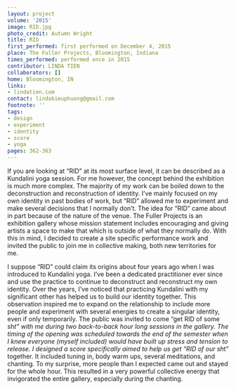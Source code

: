 ```yaml
---
layout: project
volume: '2015'
image: RID.jpg
photo_credit: Autumn Wright
title: RID
first_performed: first performed on December 4, 2015
place: The Fuller Projects, Bloomington, Indiana
times_performed: performed once in 2015
contributor: LINDA TIEN
collaborators: []
home: Bloomington, IN
links:
- lindatien.com
contact: lindakieuphuong@gmail.com
footnote: ''
tags:
- design
- experiment
- identity
- score
- yoga
pages: 362-363
---
```


If you are looking at “RID” at its most surface level, it can be described as a Kundalini yoga session. For me however, the concept behind the exhibition is much more complex. The majority of my work can be boiled down to the deconstruction and reconstruction of identity. I’ve mainly focused on my own identity in past bodies of work, but “RID” allowed me to experiment and make several decisions that I normally don’t. The idea for “RID” came about in part because of the nature of the venue. The Fuller Projects is an exhibition gallery whose mission statement includes encouraging and giving artists a space to make that which is outside of what they normally do. With this in mind, I decided to create a site specific performance work and invited the public to join me in collective making, both new territories for me.

I suppose “RID” could claim its origins about four years ago when I was introduced to Kundalini yoga. I’ve been a dedicated practitioner ever since and use the practice to continue to deconstruct and reconstruct my own identity. Over the years, I’ve noticed that practicing Kundalini with my significant other has helped us to build our identity together. This observation inspired me to expand on the relationship to include more people and experiment with several energies to create a singular identity, even if only temporarily. The public was invited to come “get RID of some sh*t” with me during two back-to-back hour long sessions in the gallery. The timing of the opening was scheduled towards the end of the semester when I knew everyone (myself included) would have built up stress and tension to release. I designed a score specifically aimed to help us get “RID of our sh*t” together. It included tuning in, body warm ups, several meditations, and chanting. To my surprise, more people than I expected came out and stayed for the whole hour. This resulted in a very powerful collective energy that invigorated the entire gallery, especially during the chanting.
